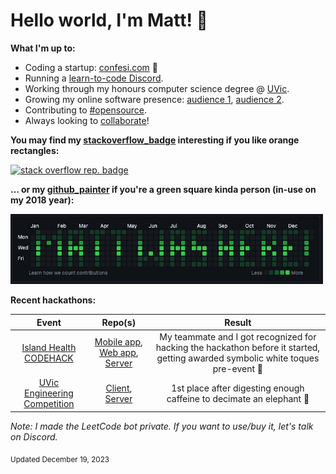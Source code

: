 # Hello world, I'm Matt! 👋
**What I'm up to:**
- Coding a startup: [confesi.com](https://confesi.com) 🚀
- Running a [learn-to-code Discord](https://discord.gg/cWHnQFSfMy).
- Working through my honours computer science degree @ [UVic](https://www.uvic.ca/).
- Growing my online software presence: [audience 1](https://www.instagram.com/comicalcoder/), [audience 2](https://www.instagram.com/nerds_coding/).
- Contributing to [#opensource](https://pub.dev/publishers/matthewtrent.me/packages).
- Always looking to [collaborate](mailto:me@matthewtrent.me?subject=Howdy)!

**You may find my [stackoverflow_badge](https://github.com/mattrltrent/stackoverflow_badge) interesting if you like orange rectangles:**

<a href="https://stackoverflow-badge.herokuapp.com"><img width=280px alt="stack overflow rep. badge" src="https://stackoverflow-badge.herokuapp.com/stackoverflow?username=13029516&period=year"></a> 

**... or my [github_painter](https://github.com/mattrltrent/github_painter) if you're a green square kinda person (in-use on my 2018 year):**

<a href="[https://stackoverflow-badge.herokuapp.com](https://github.com/mattrltrent/github_painter)"><img src="ex_1.JPG" width="500px" height="auto" style="display: inline"/></a> 

**Recent hackathons:**

| Event        | Repo(s)           | Result  |
| :-------------: |:-------------:| :-----:|
| [Island Health CODEHACK](https://www.islandhealth.ca)     | [Mobile app](https://github.com/mattrltrent/code_hack_2023_client), [Web app](https://github.com/julhoang/code_hack_patient_app), [Server](https://github.com/mattrltrent/code_hack_2023_server) | My teammate and I got recognized for hacking the hackathon before it started, getting awarded symbolic white toques pre-event 👻 |
| [UVic Engineering Competition](https://onlineacademiccommunity.uvic.ca/ess/university-of-victoria-engineering-competition/)      | [Client](https://github.com/mattrltrent/eng_comp_client), [Server](https://github.com/mattrltrent/eng_comp_server)      |   1st place after digesting enough caffeine to decimate an elephant 🥇 |


*Note: I made the LeetCode bot private. If you want to use/buy it, let's talk on Discord.*

<sub>Updated December 19, 2023</sub>
